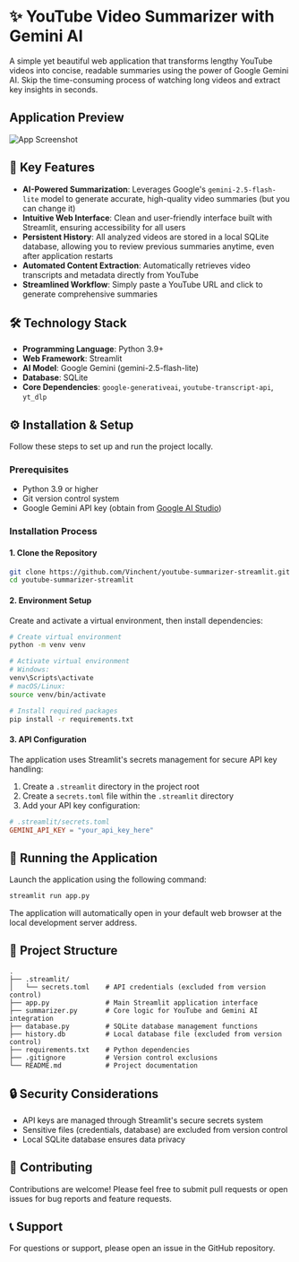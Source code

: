 # ✨ YouTube Video Summarizer with Gemini AI

A simple yet beautiful web application that transforms lengthy YouTube videos into concise, readable summaries using the power of Google Gemini AI. Skip the time-consuming process of watching long videos and extract key insights in seconds.

## Application Preview

![App Screenshot](https://i.imgur.com/OYJO7V7.png)

## 🚀 Key Features

- **AI-Powered Summarization**: Leverages Google's `gemini-2.5-flash-lite` model to generate accurate, high-quality video summaries (but you can change it)
- **Intuitive Web Interface**: Clean and user-friendly interface built with Streamlit, ensuring accessibility for all users
- **Persistent History**: All analyzed videos are stored in a local SQLite database, allowing you to review previous summaries anytime, even after application restarts
- **Automated Content Extraction**: Automatically retrieves video transcripts and metadata directly from YouTube
- **Streamlined Workflow**: Simply paste a YouTube URL and click to generate comprehensive summaries

## 🛠️ Technology Stack

- **Programming Language**: Python 3.9+
- **Web Framework**: Streamlit
- **AI Model**: Google Gemini (gemini-2.5-flash-lite)
- **Database**: SQLite
- **Core Dependencies**: `google-generativeai`, `youtube-transcript-api`, `yt_dlp`

## ⚙️ Installation & Setup

Follow these steps to set up and run the project locally.

### Prerequisites

- Python 3.9 or higher
- Git version control system
- Google Gemini API key (obtain from [Google AI Studio](https://aistudio.google.com/))

### Installation Process

#### 1. Clone the Repository

```bash
git clone https://github.com/Vinchent/youtube-summarizer-streamlit.git
cd youtube-summarizer-streamlit
```

#### 2. Environment Setup

Create and activate a virtual environment, then install dependencies:

```bash
# Create virtual environment
python -m venv venv

# Activate virtual environment
# Windows:
venv\Scripts\activate
# macOS/Linux:
source venv/bin/activate

# Install required packages
pip install -r requirements.txt
```

#### 3. API Configuration

The application uses Streamlit's secrets management for secure API key handling:

1. Create a `.streamlit` directory in the project root
2. Create a `secrets.toml` file within the `.streamlit` directory
3. Add your API key configuration:

```toml
# .streamlit/secrets.toml
GEMINI_API_KEY = "your_api_key_here"
```

## 🚀 Running the Application

Launch the application using the following command:

```bash
streamlit run app.py
```

The application will automatically open in your default web browser at the local development server address.

## 📁 Project Structure

```
.
├── .streamlit/
│   └── secrets.toml    # API credentials (excluded from version control)
├── app.py              # Main Streamlit application interface
├── summarizer.py       # Core logic for YouTube and Gemini AI integration
├── database.py         # SQLite database management functions
├── history.db          # Local database file (excluded from version control)
├── requirements.txt    # Python dependencies
├── .gitignore          # Version control exclusions
└── README.md           # Project documentation
```

## 🔒 Security Considerations

- API keys are managed through Streamlit's secure secrets system
- Sensitive files (credentials, database) are excluded from version control
- Local SQLite database ensures data privacy

## 🤝 Contributing

Contributions are welcome! Please feel free to submit pull requests or open issues for bug reports and feature requests.


## 📞 Support

For questions or support, please open an issue in the GitHub repository.
